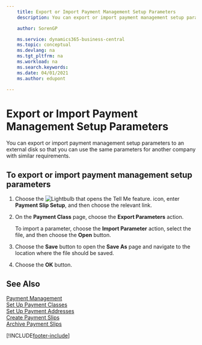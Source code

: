 ```yaml
---
    title: Export or Import Payment Management Setup Parameters
    description: You can export or import payment management setup parameters to an external disk so that you can use the same parameters for another company with similar requirements.

    author: SorenGP

    ms.service: dynamics365-business-central
    ms.topic: conceptual
    ms.devlang: na
    ms.tgt_pltfrm: na
    ms.workload: na
    ms.search.keywords:
    ms.date: 04/01/2021
    ms.author: edupont

---
```

# Export or Import Payment Management Setup Parameters

You can export or import payment management setup parameters to an external disk so that you can use the same parameters for another company with similar requirements.  

## To export or import payment management setup parameters  

1. Choose the ![Lightbulb that opens the Tell Me feature.](../../media/ui-search/search_small.png "Tell me what you want to do") icon, enter **Payment Slip Setup**, and then choose the relevant link.  
2. On the **Payment Class** page, choose the **Export Parameters** action.  

    To import a parameter, choose the **Import Parameter** action, select the file, and then choose the **Open** button.  

3. Choose the **Save** button to open the **Save As** page and navigate to the location where the file should be saved.  
4. Choose the **OK** button.  

## See Also

[Payment Management](payment-management.md)  
[Set Up Payment Classes](how-to-set-up-payment-classes.md)  
[Set Up Payment Addresses](how-to-set-up-payment-addresses.md)  
[Create Payment Slips](how-to-create-payment-slips.md)  
[Archive Payment Slips](how-to-archive-payment-slips.md)  


[!INCLUDE[footer-include](../../includes/footer-banner.md)]